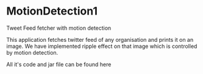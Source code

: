 MotionDetection1
================

Tweet Feed fetcher with motion detection

This application fetches twitter feed of any organisation and prints it on an image. We have implemented ripple effect on that image
which is controlled by motion detection.

All it's code and jar file can be found here

